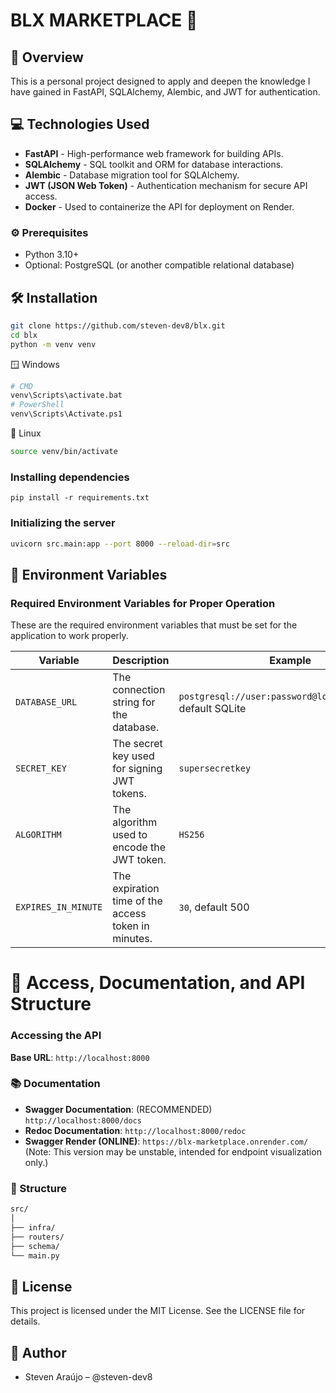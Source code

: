 # BLX MARKETPLACE 🛒

## 📝 Overview 
This is a personal project designed to apply and deepen the knowledge I have gained in FastAPI, SQLAlchemy, Alembic, and JWT for authentication.

## 💻 Technologies Used 
- **FastAPI** - High-performance web framework for building APIs.
- **SQLAlchemy** - SQL toolkit and ORM for database interactions.
- **Alembic** - Database migration tool for SQLAlchemy.
- **JWT (JSON Web Token)** - Authentication mechanism for secure API access.
- **Docker** - Used to containerize the API for deployment on Render.

### ⚙️ Prerequisites 
- Python 3.10+
- Optional: PostgreSQL (or another compatible relational database)

## 🛠️ Installation 
```bash
git clone https://github.com/steven-dev8/blx.git
cd blx
python -m venv venv
```
🪟 Windows
``` bash
# CMD
venv\Scripts\activate.bat
# PowerShell
venv\Scripts\Activate.ps1
```
🐧 Linux
```bash
source venv/bin/activate
```

### Installing dependencies
```
pip install -r requirements.txt
```

### Initializing the server
```bash
uvicorn src.main:app --port 8000 --reload-dir=src
```
## 🌿 Environment Variables

### Required Environment Variables for Proper Operation

These are the required environment variables that must be set for the application to work properly.

| **Variable**          | **Description**                                                            | **Example**                               |
|-----------------------|----------------------------------------------------------------------------|-------------------------------------------|
| `DATABASE_URL`        | The connection string for the database.                                     | `postgresql://user:password@localhost/dbname`, default SQLite |
| `SECRET_KEY`      | The secret key used for signing JWT tokens.                                 | `supersecretkey`                          |
| `ALGORITHM`       | The algorithm used to encode the JWT token.                                 | `HS256`                                   |
| `EXPIRES_IN_MINUTE` | The expiration time of the access token in minutes.                   | `30`, default 500                                      |


# 📜 Access, Documentation, and API Structure 

### Accessing the API
**Base URL**: `http://localhost:8000`

### 📚 Documentation

- **Swagger Documentation**: (RECOMMENDED) `http://localhost:8000/docs`
- **Redoc Documentation**: `http://localhost:8000/redoc`
- **Swagger Render (ONLINE)**: `https://blx-marketplace.onrender.com/` (Note: This version may be unstable, intended for endpoint visualization only.)

### 📂 Structure
```bash
src/
│
├── infra/
├── routers/
├── schema/
└── main.py
```

## 📄 License 

This project is licensed under the MIT License. See the LICENSE file for details.

## 👤 Author 

- Steven Araújo – @steven-dev8
